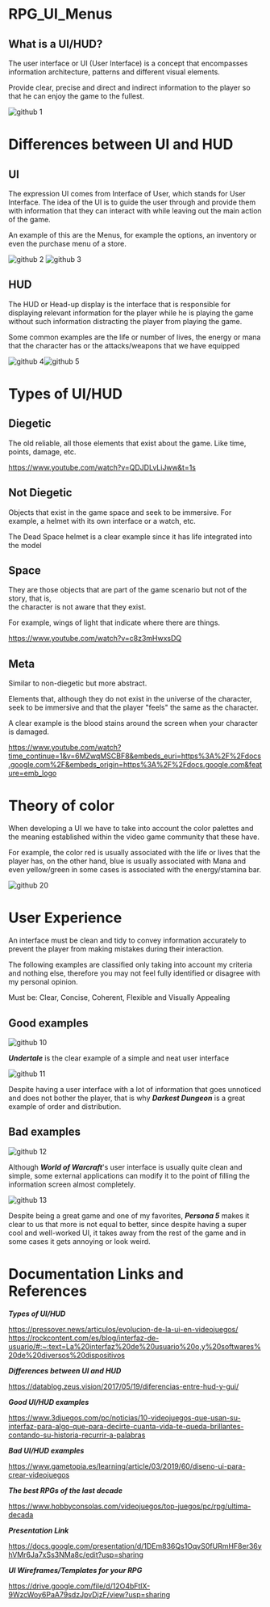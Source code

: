 # RPG_UI_Menus
## What is a UI/HUD?

The user interface or UI (User Interface) is a concept that encompasses information architecture, patterns and different visual elements.

Provide clear, precise and direct and indirect information to the player so that he can enjoy the game to the fullest.

![github 1](https://user-images.githubusercontent.com/99950345/223744802-a585a75e-b6bb-4b0b-8cbd-649268f35189.png)

# Differences between UI and HUD
## UI

The expression UI comes from Interface of User, which stands for User Interface. The idea of ​​the UI is to guide the user through and provide them with information that they can interact with while leaving out the main action of the game.

An example of this are the Menus, for example the options, an inventory or even the purchase menu of a store.

![github 2](https://user-images.githubusercontent.com/99950345/223746083-b1e87580-4e70-43e3-aaa7-a2322786df8b.png) ![github 3](https://user-images.githubusercontent.com/99950345/223746110-badc6e88-8946-44fe-9936-c53193dd6f4f.png)

## HUD

The HUD or Head-up display is the interface that is responsible for displaying relevant information for the player while he is playing the game without such information distracting the player from playing the game.

Some common examples are the life or number of lives, the energy or mana that the character has or the attacks/weapons that we have equipped

![github 4](https://user-images.githubusercontent.com/99950345/223746231-6aabbc3c-d793-4926-bfb2-1c547fbf0aa6.png)![github 5](https://user-images.githubusercontent.com/99950345/223746269-70e4f592-47e9-4715-87dc-f3782d9c10dc.png)

# Types of UI/HUD

## Diegetic

The old reliable, all those elements that exist about the game.
Like time, points, damage, etc.

https://www.youtube.com/watch?v=QDJDLvLiJww&t=1s

## Not Diegetic

Objects that exist in the game space and seek to be immersive.
For example, a helmet with its own interface or a watch, etc.
	
The Dead Space helmet is a clear example since it has life integrated into the model

## Space

They are those objects that are part of the game scenario but not of the story, that is,  
the character is not aware that they exist.

For example, wings of light that indicate where there are things.

https://www.youtube.com/watch?v=c8z3mHwxsDQ

## Meta

Similar to non-diegetic but more abstract.

Elements that, although they do not exist in the universe of the character, seek to be immersive and that the player "feels" the same as the character.

A clear example is the blood stains around the screen when your character is damaged.

https://www.youtube.com/watch?time_continue=1&v=6MZwqMSCBF8&embeds_euri=https%3A%2F%2Fdocs.google.com%2F&embeds_origin=https%3A%2F%2Fdocs.google.com&feature=emb_logo

# Theory of color

When developing a UI we have to take into account the color palettes and the meaning established within the video game community that these have.

For example, the color red is usually associated with the life or lives that the player has, on the other hand, blue is usually associated with Mana and even yellow/green in some cases is associated with the energy/stamina bar.

![github 20](https://user-images.githubusercontent.com/99950345/223755442-17562250-3093-4081-9090-9a55eff42825.png)

# User Experience 

An interface must be clean and tidy to convey information accurately to prevent the player from making mistakes during their interaction.

The following examples are classified only
taking into account my criteria and nothing else,
therefore you may not feel
fully identified or disagree with my
personal opinion.

Must be: Clear, Concise, Coherent, Flexible and Visually Appealing

## Good examples

![github 10](https://user-images.githubusercontent.com/99950345/223749341-e8aae75a-6e59-492f-b90e-85e2229e66ea.png)

**_Undertale_** is the clear example of a simple and neat user interface

![github 11](https://user-images.githubusercontent.com/99950345/223749625-7196d81d-5c73-4f03-9f95-f1733449d0a7.png)

Despite having a user interface with a lot of information that goes unnoticed and does not bother the player, that is why **_Darkest Dungeon_** is a great example of order and distribution.

## Bad examples

![github 12](https://user-images.githubusercontent.com/99950345/223749842-55d93726-3184-427a-8f8a-f3776d360b28.png)

Although **_World of Warcraft_**'s user interface is usually quite clean and simple, some external applications can modify it to the point of filling the information screen almost completely.

![github 13](https://user-images.githubusercontent.com/99950345/223750124-996ae5f3-efe2-4b8d-af8f-86126c09727f.png)

Despite being a great game and one of my favorites, **_Persona 5_** makes it clear to us that more is not equal to better, since despite having a super cool and well-worked UI, it takes away from the rest of the game and in some cases it gets annoying or look weird.

# Documentation Links and References

**_Types of UI/HUD_**

https://pressover.news/articulos/evolucion-de-la-ui-en-videojuegos/
https://rockcontent.com/es/blog/interfaz-de-usuario/#:~:text=La%20interfaz%20de%20usuario%20o,y%20softwares%20de%20diversos%20dispositivos

**_Differences between UI and HUD_**

https://datablog.zeus.vision/2017/05/19/diferencias-entre-hud-y-gui/

**_Good UI/HUD examples_**

https://www.3djuegos.com/pc/noticias/10-videojuegos-que-usan-su-interfaz-para-algo-que-para-decirte-cuanta-vida-te-queda-brillantes-contando-su-historia-recurrir-a-palabras

**_Bad UI/HUD examples_**

https://www.gametopia.es/learning/article/03/2019/60/diseno-ui-para-crear-videojuegos

**_The best RPGs of the last decade_**

https://www.hobbyconsolas.com/videojuegos/top-juegos/pc/rpg/ultima-decada

**_Presentation Link_**

https://docs.google.com/presentation/d/1DEm836Qs1OqvS0fURmHF8er36yhVMr6Ja7xSs3NMa8c/edit?usp=sharing

**_UI Wireframes/Templates for your RPG_**

https://drive.google.com/file/d/12O4bFtlX-9WzcWoy6PaA79sdzJpvDjzF/view?usp=sharing




